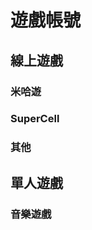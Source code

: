 # 遊戲帳號

## 線上遊戲

### 米哈遊

<div class="vp-card-container">
  <VPCard
    title="崩壞：星穹鐵道（亞服）"
    desc="星之穹｜UID：800398106<br><small>標籤：<code>米哈遊</code> <code>放置</code> <code>角色培養</code></small>"
    logo="https://hyl-static-res-prod.hoyolab.com/communityweb/business/starrail_hoyoverse.png"
  />
  <VPCard
    title="絕區零（亞服）"
    desc="｜UID：<br><small>標籤：<code>米哈遊</code> <code>角色培養</code></small>"
    logo="https://hyl-static-res-prod.hoyolab.com/communityweb/business/nap.png"
  />
  <VPCard
    title="原神（亞服）"
    desc="瑩之空｜UID：874685788<br><small>標籤：<code>米哈遊</code> <code>開放世界</code> <code>角色培養</code></small>"
    logo="https://fastcdn.hoyoverse.com/static-resource-v2/2023/11/08/9db76fb146f82c045bc276956f86e047_6878380451593228482.png"
  />
</div>

### SuperCell

<div class="vp-card-container">
  <VPCard
    title="荒野亂鬥"
    desc="TwGxYTMango｜UID：#9PYU2JOP<br><small>標籤：<code>SuperCell</code> <code>線上對戰</code></small>"
    logo="https://play-lh.googleusercontent.com/EiElcSrd6-o-19roiswSx0AZPzsq6qF3hUGHsSWDl5UVtj7G23DHkneM8ucwqyOmEg=s256"
  />
  <VPCard
    title="破壞突擊隊"
    desc="芒果凍布丁｜UID：YTMango9487<br><small>標籤：<code>SuperCell</code> <code>線上對戰</code></small>"
    logo="https://play-lh.googleusercontent.com/DZ4t2P3THtVpA1-UfUziJdflz30_JbTjaPdA2O2JZkAYDL2ZGiKfu7PPv9XF_9C7FFM=s256"
  />
  <VPCard
    title="部落衝突"
    desc="芒果凍布丁｜UID：#PJUYVGRL<br><small>標籤：<code>SuperCell</code> <code>線上對戰</code></small>"
    logo="https://play-lh.googleusercontent.com/LByrur1mTmPeNr0ljI-uAUcct1rzmTve5Esau1SwoAzjBXQUby6uHIfHbF9TAT51mgHm=s256"
  />
  <VPCard
    title="部落衝突：皇室戰爭"
    desc="芒果凍布丁｜UID：#<br><small>標籤：<code>SuperCell</code> <code>線上對戰</code> <code>卡牌</code></small>"
    logo="https://play-lh.googleusercontent.com/z950eFx-wowoAV2KgHast5YFcrxoGJtY18fYd_eMgvEDVn8_tsJwApy4Dbs1iqE2tAjX=s256"
  />
</div>

### 其他

<div class="vp-card-container">
  <VPCard
    title="天下布魔"
    desc="芒果凍布丁｜UID：466994310<br><small>標籤：<code>R18</code> <code>放置</code></small>"
    logo="https://res-r.qingjiaota.com/image/index_icon/1717561680639.jpg"
  />
  <VPCard
    title="貓之城（昆士區）"
    desc="芒果凍布丁｜UID：950893<br><small>標籤：<code>放置</code> <code>角色培養</code></small>"
    logo="https://play-lh.googleusercontent.com/4bXOX8SetVWPIQWJFA7yx14_54lVOIwrKqN2m2WUDS-2r3WjvK8SNRkn7zcgBiWgzMM=s256"
  />
  <VPCard
    title="鳴朝（亞服）"
    desc="芒果凍布丁｜UID：700054793<br><small>標籤：<code>放置</code> <code>角色培養</code></small>"
    logo="https://play-lh.googleusercontent.com/ameFGPYH-qhOSxdsSA_fA54I4Ch-eO8y7Pj4x6W6ejQkvKbhVjCehKlPerBY9X2L8ek=s256"
  />
  <VPCard
    title="碧藍航線"
    desc="｜UID：<br><small>標籤：<code>放置</code> <code>角色培養</code></small>"
    logo="https://play-lh.googleusercontent.com/QTn5vo2QdvCweaa7xaIGNpCEX1w41N1EfCZPNBEJanWPJ42URp7ZFQHKLfjsKjIS8UEi=s256"
  />
  <VPCard
    title="傳說對決"
    desc="｜UID：<br><small>標籤：<code>線上對戰</code> <code>MOBA</code></small>"
    logo="https://play-lh.googleusercontent.com/9HgbyVHLtzWzYX1cL9yjxXgkTtBpcaWsztJgdVU0QHnoNLxEwHIYnMlWdjLdN2y6oD8=s256"
  />
  <VPCard
    title="絕地求生 M"
    desc="｜UID：<br><small>標籤：<code>動作</code> <code>線上對戰</code> <code>大逃殺</code> <code>槍戰</code></small>"
    logo="https://play-lh.googleusercontent.com/J63785Y2YUoZirCgiCR9lt5ZkqnMt9rDTptm4S9TDpCDMYr5JXebfI__3UwreatUm5U=s256"
  />
  <VPCard
    title="塵白禁域"
    desc="｜UID：<br><small>標籤：<code>動作</code> <code>角色培養</code></small>"
    logo="https://play-lh.googleusercontent.com/rzvj2FaKgGNlLOjMPl0DVXX5uL9ash2u_2JZu_eAmYcleMrw4Hgecla1dF8XRw5rgfY=s256"
  />
  <VPCard
    title="蔚藍檔案"
    desc="｜UID：<br><small>標籤：<code>放置</code> <code>角色培養</code></small>"
    logo="https://play-lh.googleusercontent.com/5rV57TpM6thlYxS0ETRMpGM7rHWHc4llEapEVxTTpte4wZQ8csTNH-4fjRAAwIS7iw=s256"
  />
  
</div>

## 單人遊戲

### 音樂遊戲

<div class="vp-card-container">
  <VPCard
    title="Phigros"
    logo="https://play-lh.googleusercontent.com/IQHEMsqUXxWdPNSFD42NgAGoVf9n3HEMfUQ2rMWj8o1Ioi_UHCYJ9g3TK-jYm2yEzdo=s256"
  />
  <VPCard
    title="Arcaea"
    logo="https://play-lh.googleusercontent.com/6vtKnbt-Rd5y5KIDHUy5adgZAmHBKBMmat0MiRh53qPYr6KqIvgSsYcqAQCsP_CeXXM=s256"
  />
  <VPCard
    title="Mush Dash"
    logo="https://play-lh.googleusercontent.com/rvN7TReiqTlZ-LDKI_8d5L8KDmk2Bisa15X98pPKm_1fqAICOxU05_HQtvjv-e23yw=s256"
  />
  <VPCard
    title="Rataeno"
    logo="https://play-lh.googleusercontent.com/0e5B8GgtIysXDW1jnz31a2lYB0UWMAZZ77Kob-J-wHiZfBWTXK0bRP77Vem6qtbYkpfr=s256"
  />
  
</div>